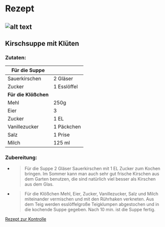 # Rezept
![alt text](https://ais.kochbar.de/kbrezept/444241_585354/24-05goci/600x450/2594/kirschsuppe-mit-klueten-mehlkloessen-rezept.jpg)
---

## Kirschsuppe mit Klüten

### Zutaten:

| **Für die Suppe**    |             |
| -------------------- | ----------- |
| Sauerkirschen        | 2 Gläser    |
| Zucker               | 1 Esslöffel |
| **Für die Klößchen** |             |
| Mehl                 | 250g        |
| Eier                 | 3           |
| Zucker               | 1 EL        |
| Vanillezucker        | 1 Päckchen  |
| Salz                 | 1 Prise     |
| Milch                | 125 ml      |

### Zubereitung:

- > Für die Suppe 2 Gläser Sauerkirschen mit 1 EL Zucker zum Kochen bringen. Im Sommer kann man auch sehr gut frische Kirschen aus dem Garten benutzen, die sind natürlich viel besser als Kirschen aus dem Glas.

- > Für die Klößchen Mehl, Eier, Zucker, Vanillezucker, Salz und Milch miteinander vermischen und mit den Rührhaken verkneten. Aus dem Teig werden esslöffelgroße Teigklumpen abgestochen und in die kochende Suppe gegeben. Nach 10 min. ist die Suppe fertig.


[Rezept zur Kontrolle](https://www.kochbar.de/rezept/444241/Kirschsuppe-mit-Klueten-Mehlkloessen.html)
